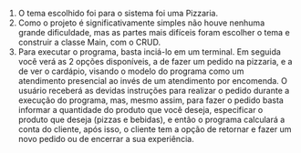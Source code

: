 1. O tema escolhido foi para o sistema foi uma Pizzaria.
2. Como o projeto é significativamente simples não houve nenhuma grande dificuldade, mas as partes mais difíceis foram escolher o tema e construir a classe Main, com o CRUD.
3. Para executar o programa, basta inciá-lo em um terminal. Em seguida você verá as 2 opções disponíveis, a de fazer um pedido na pizzaria, e a de ver o cardápio, visando o modelo do programa como um atendimento presencial ao invés de um atendimento por encomenda. 
    O usuário receberá as devidas instruções para realizar o pedido
durante a execução do programa, mas, mesmo assim, para fazer o pedido basta informar a quantidade do produto que você deseja, especificar o produto que deseja (pizzas e bebidas), e então o programa calculará a conta do cliente, após isso, o cliente tem a opção de retornar e fazer um novo pedido ou de encerrar a sua experiência.